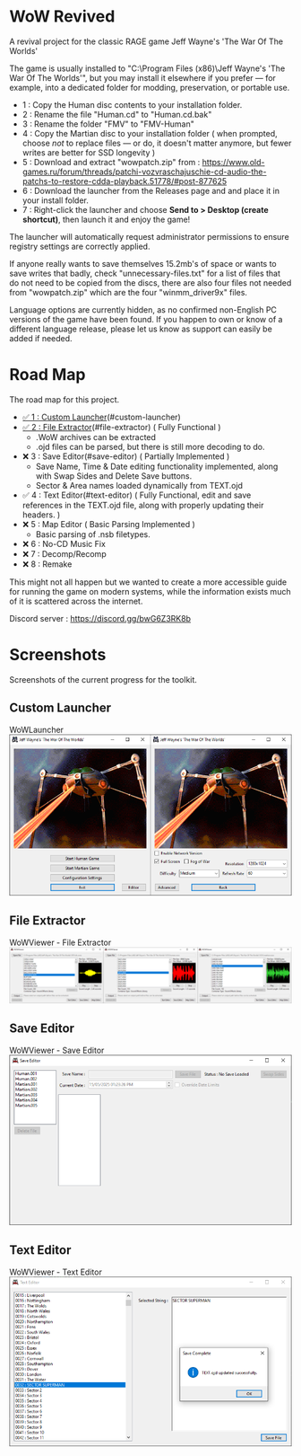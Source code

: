 # WoW Revived

A revival project for the classic RAGE game Jeff Wayne's 'The War Of The Worlds'

The game is usually installed to "C:\Program Files (x86)\Jeff Wayne's 'The War Of The Worlds'", but you may install it elsewhere if you prefer — for example, into a dedicated folder for modding, preservation, or portable use.

- 1 : Copy the Human disc contents to your installation folder.
- 2 : Rename the file "Human.cd" to "Human.cd.bak"
- 3 : Rename the folder "FMV" to "FMV-Human"
- 4 : Copy the Martian disc to your installation folder ( when prompted, choose *not* to replace files — or do, it doesn't matter anymore, but fewer writes are better for SSD longevity )
- 5 : Download and extract "wowpatch.zip" from : https://www.old-games.ru/forum/threads/patchi-vozvraschajuschie-cd-audio-the-patchs-to-restore-cdda-playback.51778/#post-877625
- 6 : Download the launcher from the Releases page and and place it in your install folder.
- 7 : Right-click the launcher and choose **Send to > Desktop (create shortcut)**, then launch it and enjoy the game!

The launcher will automatically request administrator permissions to ensure registry settings are correctly applied.

If anyone really wants to save themselves 15.2mb's of space or wants to save writes that badly, check "unnecessary-files.txt" for a list of files that do not need to be copied from the discs, there are also four files not needed from "wowpatch.zip" which are the four "winmm_driver9x" files.

Language options are currently hidden, as no confirmed non-English PC versions of the game have been found. If you happen to own or know of a different language release, please let us know as support can easily be added if needed.

# Road Map

The road map for this project.
- [✅ 1 : Custom Launcher](#custom-launcher)(#custom-launcher)
- [✅ 2 : File Extractor](#file-extractor)(#file-extractor) ( Fully Functional )
	- .WoW archives can be extracted
	- .ojd files can be parsed, but there is still more decoding to do.
- ❌ 3 : Save Editor(#save-editor) ( Partially Implemented )
	- Save Name, Time & Date editing functionality implemented, along with Swap Sides and Delete Save buttons.
	- Sector & Area names loaded dynamically from TEXT.ojd
- ✅ 4 : Text Editor(#text-editor) ( Fully Functional, edit and save references in the TEXT.ojd file, along with properly updating their headers. )
- ❌ 5 : Map Editor ( Basic Parsing Implemented )
	- Basic parsing of .nsb filetypes.
- ❌ 6 : No-CD Music Fix
- ❌ 7 : Decomp/Recomp
- ❌ 8 : Remake

This might not all happen but we wanted to create a more accessible guide for running the game on modern systems, while the information exists much of it is scattered across the internet.

Discord server : https://discord.gg/bwG6Z3RK8b

# Screenshots

Screenshots of the current progress for the toolkit.

## Custom Launcher
WoWLauncher
![Launcher](images/launcher.png)

## File Extractor
WoWViewer - File Extractor
![File Extractor](images/file-extractor.png)

## Save Editor
WoWViewer - Save Editor
![Save Editor](images/save-editor.png)

## Text Editor
WoWViewer - Text Editor
![Text Editor](images/text-editor.png)
